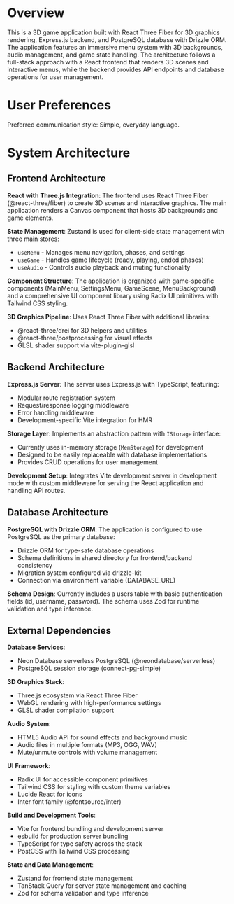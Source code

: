 # Overview

This is a 3D game application built with React Three Fiber for 3D graphics rendering, Express.js backend, and PostgreSQL database with Drizzle ORM. The application features an immersive menu system with 3D backgrounds, audio management, and game state handling. The architecture follows a full-stack approach with a React frontend that renders 3D scenes and interactive menus, while the backend provides API endpoints and database operations for user management.

# User Preferences

Preferred communication style: Simple, everyday language.

# System Architecture

## Frontend Architecture

**React with Three.js Integration**: The frontend uses React Three Fiber (@react-three/fiber) to create 3D scenes and interactive graphics. The main application renders a Canvas component that hosts 3D backgrounds and game elements.

**State Management**: Zustand is used for client-side state management with three main stores:
- `useMenu` - Manages menu navigation, phases, and settings
- `useGame` - Handles game lifecycle (ready, playing, ended phases)
- `useAudio` - Controls audio playback and muting functionality

**Component Structure**: The application is organized with game-specific components (MainMenu, SettingsMenu, GameScene, MenuBackground) and a comprehensive UI component library using Radix UI primitives with Tailwind CSS styling.

**3D Graphics Pipeline**: Uses React Three Fiber with additional libraries:
- @react-three/drei for 3D helpers and utilities
- @react-three/postprocessing for visual effects
- GLSL shader support via vite-plugin-glsl

## Backend Architecture

**Express.js Server**: The server uses Express.js with TypeScript, featuring:
- Modular route registration system
- Request/response logging middleware
- Error handling middleware
- Development-specific Vite integration for HMR

**Storage Layer**: Implements an abstraction pattern with `IStorage` interface:
- Currently uses in-memory storage (`MemStorage`) for development
- Designed to be easily replaceable with database implementations
- Provides CRUD operations for user management

**Development Setup**: Integrates Vite development server in development mode with custom middleware for serving the React application and handling API routes.

## Database Architecture

**PostgreSQL with Drizzle ORM**: The application is configured to use PostgreSQL as the primary database:
- Drizzle ORM for type-safe database operations
- Schema definitions in shared directory for frontend/backend consistency
- Migration system configured via drizzle-kit
- Connection via environment variable (DATABASE_URL)

**Schema Design**: Currently includes a users table with basic authentication fields (id, username, password). The schema uses Zod for runtime validation and type inference.

## External Dependencies

**Database Services**: 
- Neon Database serverless PostgreSQL (@neondatabase/serverless)
- PostgreSQL session storage (connect-pg-simple)

**3D Graphics Stack**:
- Three.js ecosystem via React Three Fiber
- WebGL rendering with high-performance settings
- GLSL shader compilation support

**Audio System**:
- HTML5 Audio API for sound effects and background music
- Audio files in multiple formats (MP3, OGG, WAV)
- Mute/unmute controls with volume management

**UI Framework**:
- Radix UI for accessible component primitives
- Tailwind CSS for styling with custom theme variables
- Lucide React for icons
- Inter font family (@fontsource/inter)

**Build and Development Tools**:
- Vite for frontend bundling and development server
- esbuild for production server bundling
- TypeScript for type safety across the stack
- PostCSS with Tailwind CSS processing

**State and Data Management**:
- Zustand for frontend state management
- TanStack Query for server state management and caching
- Zod for schema validation and type inference